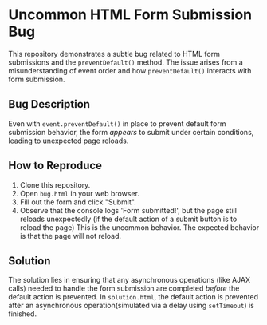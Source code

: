 # Uncommon HTML Form Submission Bug

This repository demonstrates a subtle bug related to HTML form submissions and the `preventDefault()` method.  The issue arises from a misunderstanding of event order and how `preventDefault()` interacts with form submission.

## Bug Description

Even with `event.preventDefault()` in place to prevent default form submission behavior, the form *appears* to submit under certain conditions, leading to unexpected page reloads.

## How to Reproduce

1. Clone this repository.
2. Open `bug.html` in your web browser.
3. Fill out the form and click "Submit".
4. Observe that the console logs 'Form submitted!', but the page still reloads unexpectedly (if the default action of a submit button is to reload the page)  This is the uncommon behavior.  The expected behavior is that the page will not reload.

## Solution

The solution lies in ensuring that any asynchronous operations (like AJAX calls) needed to handle the form submission are completed *before* the default action is prevented.  In `solution.html`, the default action is prevented after an asynchronous operation(simulated via a delay using `setTimeout`) is finished.
